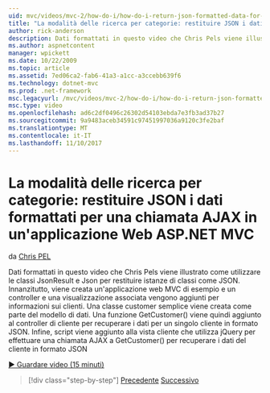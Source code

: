 ```yaml
---
uid: mvc/videos/mvc-2/how-do-i/how-do-i-return-json-formatted-data-for-an-ajax-call-in-an-aspnet-mvc-web-application
title: "La modalità delle ricerca per categorie: restituire JSON i dati formattati per una chiamata AJAX in un'applicazione Web ASP.NET MVC | Microsoft Docs"
author: rick-anderson
description: Dati formattati in questo video che Chris Pels viene illustrato come utilizzare le classi JsonResult e Json per restituire istanze di classi come JSON. Innanzitutto, un'applicazione web MVC di esempio...
ms.author: aspnetcontent
manager: wpickett
ms.date: 10/22/2009
ms.topic: article
ms.assetid: 7ed06ca2-fab6-41a3-a1cc-a3ccebb639f6
ms.technology: dotnet-mvc
ms.prod: .net-framework
msc.legacyurl: /mvc/videos/mvc-2/how-do-i/how-do-i-return-json-formatted-data-for-an-ajax-call-in-an-aspnet-mvc-web-application
msc.type: video
ms.openlocfilehash: ad6c2df0496c26302d54103ebda7e3fb3ad37b27
ms.sourcegitcommit: 9a9483aceb34591c97451997036a9120c3fe2baf
ms.translationtype: MT
ms.contentlocale: it-IT
ms.lasthandoff: 11/10/2017
---
```

<a name="how-do-i-return-json-formatted-data-for-an-ajax-call-in-an-aspnet-mvc-web-application"></a>La modalità delle ricerca per categorie: restituire JSON i dati formattati per una chiamata AJAX in un'applicazione Web ASP.NET MVC
====================
da [Chris PEL](https://twitter.com/chrispels)

Dati formattati in questo video che Chris Pels viene illustrato come utilizzare le classi JsonResult e Json per restituire istanze di classi come JSON. Innanzitutto, viene creata un'applicazione web MVC di esempio e un controller e una visualizzazione associata vengono aggiunti per informazioni sui clienti. Una classe customer semplice viene creata come parte del modello di dati. Una funzione GetCustomer() viene quindi aggiunto al controller di cliente per recuperare i dati per un singolo cliente in formato JSON. Infine, script viene aggiunto alla vista cliente che utilizza jQuery per effettuare una chiamata AJAX a GetCustomer() per recuperare i dati del cliente in formato JSON

[&#9654; Guardare video (15 minuti)](https://channel9.msdn.com/Blogs/ASP-NET-Site-Videos/how-do-i-return-json-formatted-data-for-an-ajax-call-in-an-aspnet-mvc-web-application)

>[!div class="step-by-step"]
[Precedente](aspnet-mvc-how-10-minute-technical-video-for-developers.md)
[Successivo](how-do-i-work-with-data-in-aspnet-mvc-partial-views.md)
